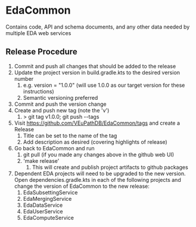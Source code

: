 # EdaCommon
Contains code, API and schema documents, and any other data needed by multiple EDA web services

## Release Procedure

1. Commit and push all changes that should be added to the release
1. Update the project version in build.gradle.kts to the desired version number
    1. e.g. version = "1.0.0" (will use 1.0.0 as our target version for these instructions)
    1. Semantic versioning preferred
1. Commit and push the version change
1. Create and push new tag (note the 'v')
    1. \> git tag v1.0.0; git push --tags
1. Visit https://github.com/VEuPathDB/EdaCommon/tags and create a Release
    1. Title can be set to the name of the tag
    1. Add description as desired (covering highlights of release)
1. Go back to EdaCommon and run
    1. git pull (if you made any changes above in the github web UI)
    1. 'make release'
        1. This will create and publish project artifacts to github packages
1. Dependent EDA projects will need to be upgraded to the new version.  Open dependencies.gradle.kts in each of the following projects and change the version of EdaCommon to the new release:
    1. EdaSubsettingService
    1. EdaMergingService
    1. EdaDataService
    1. EdaUserService
    1. EdaComputeService
